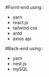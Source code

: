 #Fornt-end
using :
 - yarn 
 - react.js
 - tailwind css
 - antd
 - axios api

#Back-end
using :
 - yarn
 - nest.js
 - mySQL
